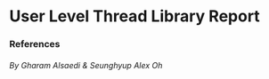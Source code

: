 # User Level Thread Library Report

  
### References


###### By *Gharam Alsaedi* & *Seunghyup Alex Oh*
